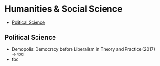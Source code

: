 # Humanities & Social Science

- [Political Science](#political-science)

## Political Science
* Demopolis: Democracy before Liberalism in Theory and Practice (2017)  
-> tbd
* tbd